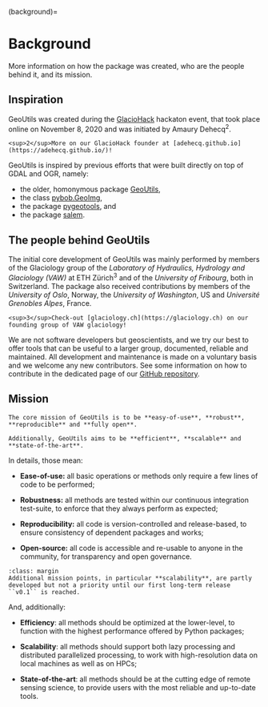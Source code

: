 (background)=

# Background

More information on how the package was created, who are the people behind it, and its mission.

## Inspiration

GeoUtils was created during the [GlacioHack](https://github.com/GlacioHack) hackaton event, that took place online on November 8, 2020 and was initiated by
Amaury Dehecq<sup>2</sup>.

```{margin}
<sup>2</sup>More on our GlacioHack founder at [adehecq.github.io](https://adehecq.github.io/)!
```

GeoUtils is inspired by previous efforts that were built directly on top of GDAL and OGR, namely: 

- the older, homonymous package [GeoUtils](https://github.com/adehecq/geoutils_old), 
- the class [pybob.GeoImg](https://github.com/iamdonovan/pybob/blob/master/pybob/GeoImg.py), 
- the package [pygeotools](https://github.com/dshean/pygeotools), and
- the package [salem](https://github.com/fmaussion/salem).

## The people behind GeoUtils

The initial core development of GeoUtils was mainly performed by members of the Glaciology group of the _Laboratory of Hydraulics, Hydrology and
Glaciology (VAW)_ at ETH Zürich<sup>3</sup> and of the _University of Fribourg_, both in Switzerland. The package also received contributions by members of 
the _University of Oslo_, Norway, the _University of Washington_, US and _Université Grenobles Alpes_, France.

```{margin}
<sup>3</sup>Check-out [glaciology.ch](https://glaciology.ch) on our founding group of VAW glaciology!
```

We are not software developers but geoscientists, and we try our best to offer tools that can be useful to a larger group,
documented, reliable and maintained. All development and maintenance is made on a voluntary basis and we welcome
any new contributors. See some information on how to contribute in the dedicated page of our
[GitHub repository](https://github.com/GlacioHack/geoutils/blob/main/CONTRIBUTING.md).

## Mission

```{epigraph}
The core mission of GeoUtils is to be **easy-of-use**, **robust**, **reproducible** and **fully open**.

Additionally, GeoUtils aims to be **efficient**, **scalable** and **state-of-the-art**.
```

In details, those mean:

- **Ease-of-use:** all basic operations or methods only require a few lines of code to be performed;

- **Robustness:** all methods are tested within our continuous integration test-suite, to enforce that they always perform as expected;

- **Reproducibility:** all code is version-controlled and release-based, to ensure consistency of dependent packages and works;

- **Open-source:** all code is accessible and re-usable to anyone in the community, for transparency and open governance.

```{note}
:class: margin
Additional mission points, in particular **scalability**, are partly developed but not a priority until our first long-term release ``v0.1`` is reached.
```

And, additionally:

- **Efficiency**: all methods should be optimized at the lower-level, to function with the highest performance offered by Python packages;

- **Scalability**: all methods should support both lazy processing and distributed parallelized processing, to work with high-resolution data on local machines as well as on HPCs;

- **State-of-the-art**: all methods should be at the cutting edge of remote sensing science, to provide users with the most reliable and up-to-date tools.

